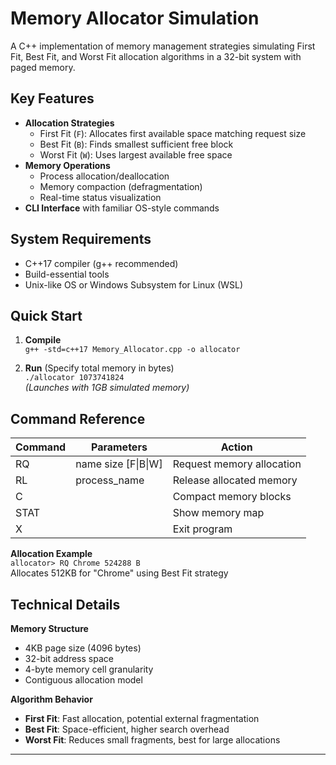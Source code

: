 # Memory Allocator Simulation

A C++ implementation of memory management strategies simulating First Fit, Best Fit, 
and Worst Fit allocation algorithms in a 32-bit system with paged memory.

## Key Features
- **Allocation Strategies**
  - First Fit (`F`): Allocates first available space matching request size
  - Best Fit (`B`): Finds smallest sufficient free block
  - Worst Fit (`W`): Uses largest available free space
- **Memory Operations**
  - Process allocation/deallocation
  - Memory compaction (defragmentation)
  - Real-time status visualization
- **CLI Interface** with familiar OS-style commands

## System Requirements
- C++17 compiler (g++ recommended)
- Build-essential tools
- Unix-like OS or Windows Subsystem for Linux (WSL)

## Quick Start
1. **Compile**  
   `g++ -std=c++17 Memory_Allocator.cpp -o allocator`

2. **Run** (Specify total memory in bytes)  
   `./allocator 1073741824`  
   *(Launches with 1GB simulated memory)*

## Command Reference
| Command | Parameters           | Action                                  |
|---------|----------------------|-----------------------------------------|
| RQ      | name size [F\|B\|W] | Request memory allocation               |
| RL      | process_name         | Release allocated memory                |
| C       |                      | Compact memory blocks                   |
| STAT     |                      | Show memory map                         |
| X       |                      | Exit program                            |

**Allocation Example**  
`allocator> RQ Chrome 524288 B`  
Allocates 512KB for "Chrome" using Best Fit strategy

## Technical Details
**Memory Structure**
- 4KB page size (4096 bytes)
- 32-bit address space
- 4-byte memory cell granularity
- Contiguous allocation model

**Algorithm Behavior**
- **First Fit**: Fast allocation, potential external fragmentation
- **Best Fit**: Space-efficient, higher search overhead
- **Worst Fit**: Reduces small fragments, best for large allocations
---




